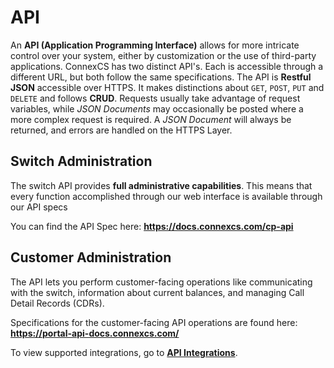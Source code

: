 # API
An **API (Application Programming Interface)** allows for more intricate control over your system, either by customization or the use of third-party applications. ConnexCS has two distinct API's. Each is accessible through a different URL, but both follow the same specifications. The API is **Restful JSON** accessible over HTTPS. It makes distinctions about `GET`, `POST`, `PUT` and `DELETE` and follows **CRUD**. Requests usually take advantage of request variables, while _JSON Documents_ may occasionally be posted where a more complex request is required. A _JSON Document_ will always be returned, and errors are handled on the HTTPS Layer.

## Switch Administration
The switch API provides **full administrative capabilities**.  This means that every function accomplished through our web interface is available through our API specs 

You can find the API Spec here: **<https://docs.connexcs.com/cp-api>**

## Customer Administration
The API lets you perform customer-facing operations like communicating with the switch, information about current balances, and managing Call Detail Records (CDRs).  

Specifications for the customer-facing API operations are found here: **<https://portal-api-docs.connexcs.com/>**

To view supported integrations, go to [**API Integrations**](https://docs.connexcs.com/setup/integrations/api-integrations/). 
